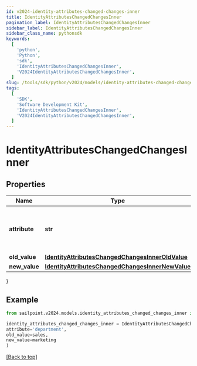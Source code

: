 ```yaml
---
id: v2024-identity-attributes-changed-changes-inner
title: IdentityAttributesChangedChangesInner
pagination_label: IdentityAttributesChangedChangesInner
sidebar_label: IdentityAttributesChangedChangesInner
sidebar_class_name: pythonsdk
keywords:
  [
    'python',
    'Python',
    'sdk',
    'IdentityAttributesChangedChangesInner',
    'V2024IdentityAttributesChangedChangesInner',
  ]
slug: /tools/sdk/python/v2024/models/identity-attributes-changed-changes-inner
tags:
  [
    'SDK',
    'Software Development Kit',
    'IdentityAttributesChangedChangesInner',
    'V2024IdentityAttributesChangedChangesInner',
  ]
---
```


# IdentityAttributesChangedChangesInner

## Properties

| Name | Type | Description | Notes |
| --- | --- | --- | --- |
| **attribute** | **str** | The name of the identity attribute that changed. | [required] |
| **old_value** | [**IdentityAttributesChangedChangesInnerOldValue**](identity-attributes-changed-changes-inner-old-value) |  | [optional] |
| **new_value** | [**IdentityAttributesChangedChangesInnerNewValue**](identity-attributes-changed-changes-inner-new-value) |  | [optional] |

}

## Example

```python
from sailpoint.v2024.models.identity_attributes_changed_changes_inner import IdentityAttributesChangedChangesInner

identity_attributes_changed_changes_inner = IdentityAttributesChangedChangesInner(
attribute='department',
old_value=sales,
new_value=marketing
)

```

[[Back to top]](#)
